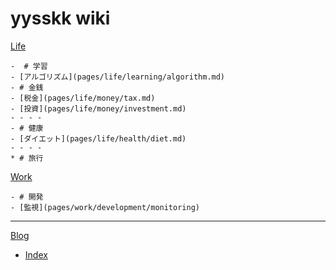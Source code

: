 # yysskk wiki

[Life]()

    -  # 学習
    - [アルゴリズム](pages/life/learning/algorithm.md)
    - # 金銭
    - [税金](pages/life/money/tax.md)
    - [投資](pages/life/money/investment.md)
    - - - -
    - # 健康
    - [ダイエット](pages/life/health/diet.md)
    - - - -
    * # 旅行
    
[Work]()

    - # 開発
    - [監視](pages/work/development/monitoring)

- - - -
[Blog]()

  - [Index](pages/blog/index.md)
